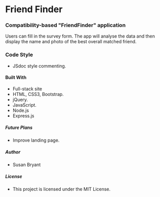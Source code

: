 # Friend Finder

### Compatibility-based "FriendFinder" application

Users can fill in the survey form. The app will analyse the data and then display the name and photo of the best overall matched friend.

### Code Style

* JSdoc style commenting.

#### Built With

* Full-stack site
* HTML, CSS3, Bootstrap.
* jQuery.
* JavaScript.
* Node.js
* Express.js

##### Future Plans

* Improve landing page.

##### Author

* Susan Bryant

##### License

* This project is licensed under the MIT License.